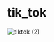 # tik_tok

![tiktok (2)](https://user-images.githubusercontent.com/71192958/178774249-2f6f4708-017b-49f6-8caa-5886cb4370cf.png)
